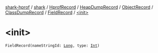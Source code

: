 [shark-hprof](../../../../../../index.md) / [shark](../../../../../index.md) / [HprofRecord](../../../../index.md) / [HeapDumpRecord](../../../index.md) / [ObjectRecord](../../index.md) / [ClassDumpRecord](../index.md) / [FieldRecord](index.md) / [&lt;init&gt;](./-init-.md)

# &lt;init&gt;

`FieldRecord(nameStringId: `[`Long`](https://kotlinlang.org/api/latest/jvm/stdlib/kotlin/-long/index.html)`, type: `[`Int`](https://kotlinlang.org/api/latest/jvm/stdlib/kotlin/-int/index.html)`)`